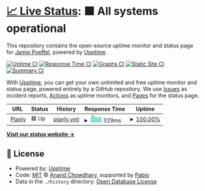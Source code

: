 # [📈 Live Status](https://Jamie-Poeffel.github.io/Planly-upptime): <!--live status--> **🟩 All systems operational**

This repository contains the open-source uptime monitor and status page for [Jamie Poeffel](https://Jamie-Poeffel.github.io/Planly-upptime), powered by [Upptime](https://github.com/upptime/upptime).

[![Uptime CI](https://github.com/Jamie-Poeffel/Planly-upptime/workflows/Uptime%20CI/badge.svg)](https://github.com/Jamie-Poeffel/Planly-upptime/actions?query=workflow%3A%22Uptime+CI%22)
[![Response Time CI](https://github.com/Jamie-Poeffel/Planly-upptime/workflows/Response%20Time%20CI/badge.svg)](https://github.com/Jamie-Poeffel/Planly-upptime/actions?query=workflow%3A%22Response+Time+CI%22)
[![Graphs CI](https://github.com/Jamie-Poeffel/Planly-upptime/workflows/Graphs%20CI/badge.svg)](https://github.com/Jamie-Poeffel/Planly-upptime/actions?query=workflow%3A%22Graphs+CI%22)
[![Static Site CI](https://github.com/Jamie-Poeffel/Planly-upptime/workflows/Static%20Site%20CI/badge.svg)](https://github.com/Jamie-Poeffel/Planly-upptime/actions?query=workflow%3A%22Static+Site+CI%22)
[![Summary CI](https://github.com/Jamie-Poeffel/Planly-upptime/workflows/Summary%20CI/badge.svg)](https://github.com/Jamie-Poeffel/Planly-upptime/actions?query=workflow%3A%22Summary+CI%22)

With [Upptime](https://upptime.js.org), you can get your own unlimited and free uptime monitor and status page, powered entirely by a GitHub repository. We use [Issues](https://github.com/Jamie-Poeffel/Planly-upptime/issues) as incident reports, [Actions](https://github.com/Jamie-Poeffel/Planly-upptime/actions) as uptime monitors, and [Pages](https://Jamie-Poeffel.github.io/Planly-upptime) for the status page.

<!--start: status pages-->
<!-- This summary is generated by Upptime (https://github.com/upptime/upptime) -->
<!-- Do not edit this manually, your changes will be overwritten -->
<!-- prettier-ignore -->
| URL | Status | History | Response Time | Uptime |
| --- | ------ | ------- | ------------- | ------ |
| <img alt="" src="https://icons.duckduckgo.com/ip3/planly-c24770.gitlab.io.ico" height="13"> [Planly](https://planly-c24770.gitlab.io/) | 🟩 Up | [planly.yml](https://github.com/Jamie-Poeffel/Planly-upptime/commits/HEAD/history/planly.yml) | <details><summary><img alt="Response time graph" src="./graphs/planly/response-time-week.png" height="20"> 329ms</summary><br><a href="https://Jamie-Poeffel.github.io/Planly-upptime/history/planly"><img alt="Response time 389" src="https://img.shields.io/endpoint?url=https%3A%2F%2Fraw.githubusercontent.com%2FJamie-Poeffel%2FPlanly-upptime%2FHEAD%2Fapi%2Fplanly%2Fresponse-time.json"></a><br><a href="https://Jamie-Poeffel.github.io/Planly-upptime/history/planly"><img alt="24-hour response time 324" src="https://img.shields.io/endpoint?url=https%3A%2F%2Fraw.githubusercontent.com%2FJamie-Poeffel%2FPlanly-upptime%2FHEAD%2Fapi%2Fplanly%2Fresponse-time-day.json"></a><br><a href="https://Jamie-Poeffel.github.io/Planly-upptime/history/planly"><img alt="7-day response time 329" src="https://img.shields.io/endpoint?url=https%3A%2F%2Fraw.githubusercontent.com%2FJamie-Poeffel%2FPlanly-upptime%2FHEAD%2Fapi%2Fplanly%2Fresponse-time-week.json"></a><br><a href="https://Jamie-Poeffel.github.io/Planly-upptime/history/planly"><img alt="30-day response time 342" src="https://img.shields.io/endpoint?url=https%3A%2F%2Fraw.githubusercontent.com%2FJamie-Poeffel%2FPlanly-upptime%2FHEAD%2Fapi%2Fplanly%2Fresponse-time-month.json"></a><br><a href="https://Jamie-Poeffel.github.io/Planly-upptime/history/planly"><img alt="1-year response time 389" src="https://img.shields.io/endpoint?url=https%3A%2F%2Fraw.githubusercontent.com%2FJamie-Poeffel%2FPlanly-upptime%2FHEAD%2Fapi%2Fplanly%2Fresponse-time-year.json"></a></details> | <details><summary><a href="https://Jamie-Poeffel.github.io/Planly-upptime/history/planly">100.00%</a></summary><a href="https://Jamie-Poeffel.github.io/Planly-upptime/history/planly"><img alt="All-time uptime 100.00%" src="https://img.shields.io/endpoint?url=https%3A%2F%2Fraw.githubusercontent.com%2FJamie-Poeffel%2FPlanly-upptime%2FHEAD%2Fapi%2Fplanly%2Fuptime.json"></a><br><a href="https://Jamie-Poeffel.github.io/Planly-upptime/history/planly"><img alt="24-hour uptime 100.00%" src="https://img.shields.io/endpoint?url=https%3A%2F%2Fraw.githubusercontent.com%2FJamie-Poeffel%2FPlanly-upptime%2FHEAD%2Fapi%2Fplanly%2Fuptime-day.json"></a><br><a href="https://Jamie-Poeffel.github.io/Planly-upptime/history/planly"><img alt="7-day uptime 100.00%" src="https://img.shields.io/endpoint?url=https%3A%2F%2Fraw.githubusercontent.com%2FJamie-Poeffel%2FPlanly-upptime%2FHEAD%2Fapi%2Fplanly%2Fuptime-week.json"></a><br><a href="https://Jamie-Poeffel.github.io/Planly-upptime/history/planly"><img alt="30-day uptime 100.00%" src="https://img.shields.io/endpoint?url=https%3A%2F%2Fraw.githubusercontent.com%2FJamie-Poeffel%2FPlanly-upptime%2FHEAD%2Fapi%2Fplanly%2Fuptime-month.json"></a><br><a href="https://Jamie-Poeffel.github.io/Planly-upptime/history/planly"><img alt="1-year uptime 100.00%" src="https://img.shields.io/endpoint?url=https%3A%2F%2Fraw.githubusercontent.com%2FJamie-Poeffel%2FPlanly-upptime%2FHEAD%2Fapi%2Fplanly%2Fuptime-year.json"></a></details>

<!--end: status pages-->

[**Visit our status website →**](https://Jamie-Poeffel.github.io/Planly-upptime)

## 📄 License

- Powered by: [Upptime](https://github.com/upptime/upptime)
- Code: [MIT](./LICENSE) © [Anand Chowdhary](https://anandchowdhary.com), supported by [Pabio](https://pabio.com)
- Data in the `./history` directory: [Open Database License](https://opendatacommons.org/licenses/odbl/1-0/)
